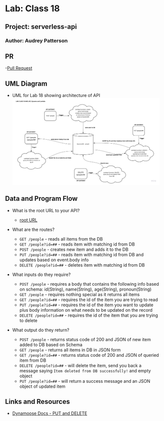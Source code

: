 # Lab: Class 18

## Project: serverless-api

### Author: Audrey Patterson

## PR

-[Pull Request](https://github.com/arpatterson31/serverless-api/pull/1)

## UML Diagram

- UML for Lab 18 showing architecture of API
![UML](assets/lab18-uml.jpg)

## Data and Program Flow

- What is the root URL to your API?
  - [root URL](https://7yrr0s7wk5.execute-api.us-west-2.amazonaws.com/)

- What are the routes?
  - `GET /people` - reads all items from the DB
  - `GET /people?id=##` - reads item with matching id from DB
  - `POST /people` - creates new item and adds it to the DB
  - `PUT /people?id=##` - reads item with matching id from DB and updates based on event.body info
  - `DELETE /people?id=##` - deletes item with matching id from DB

- What inputs do they require?
  - `POST /people` - requires a body that contains the following info based on schema: id(String), name(String), age(String), pronoun(String)
  - `GET /people` - requires nothing special as it returns all items
  - `GET /people?id=##` - requires the id of the item you are trying to read
  - `PUT /people?id=##` - requires the id of the item you want to update plus body information on what needs to be updated on the record
  - `DELETE /people?id=##` - requires the id of the item that you are trying to delete

- What output do they return?
  - `POST /people` - returns status code of 200 and JSON of new item added to DB based on Schema
  - `GET /people` - returns all items in DB in JSON form
  - `GET /people?id=##` - returns status code of 200 and JSON of queried item from DB
  - `DELETE /people?id=##` - will delete the item, send you back a message saying `Item deleted from DB successfully!` and empty object
  - `PUT /people?id=##` - will return a success message and an JSON object of updated item

## Links and Resources

- [Dynamoose Docs - PUT and DELETE](https://v1.dynamoosejs.com/api/model/)
